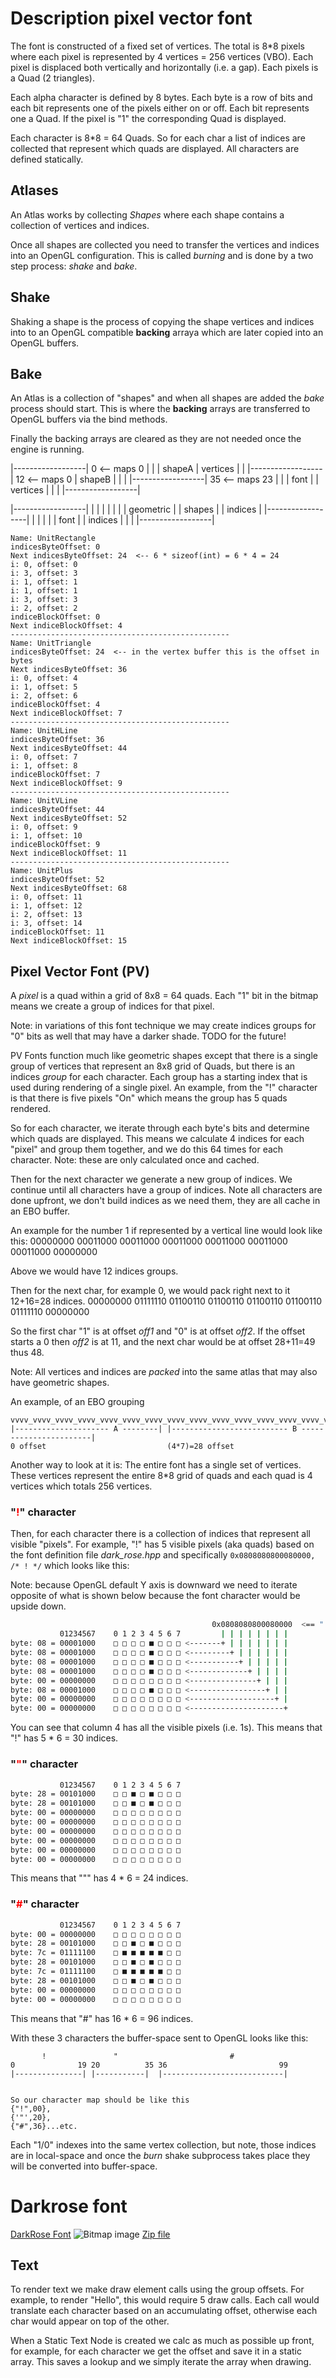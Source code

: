 # Description pixel vector font
The font is constructed of a fixed set of vertices. The total is 8*8 pixels where each pixel is represented by 4 vertices = 256 vertices (VBO). Each pixel is displaced both vertically and horizontally (i.e. a gap). Each pixels is a Quad (2 triangles).

Each alpha character is defined by 8 bytes. Each byte is a row of bits and each bit represents one of the pixels either on or off. Each bit represents one a Quad. If the pixel is "1" the corresponding Quad is displayed.

Each character is 8*8 = 64 Quads. So for each char a list of indices are collected that represent which quads are displayed. All characters are defined statically.

## Atlases
An Atlas works by collecting *Shapes* where each shape contains a collection of vertices and indices.

Once all shapes are collected you need to transfer the vertices and indices into an OpenGL configuration. This is called *burning* and is done by a two step process: *shake* and *bake*.

## Shake
Shaking a shape is the process of copying the shape vertices and indices into to an OpenGL compatible **backing** arraya which are later copied into an OpenGL buffers.

## Bake
An Atlas is a collection of "shapes" and when all shapes are added the *bake* process should start. This is where the **backing** arrays are transferred to OpenGL buffers via the bind methods.

Finally the backing arrays are cleared as they are not needed once the engine is running.

|------------------| 0   <-- maps 0
|                  |
|     shapeA       |   vertices
|                  |
|------------------| 12  <-- maps 0
|     shapeB       |
|                  |
|------------------| 35  <-- maps 23
|                  |
|      font        |
|     vertices     |
|                  |
|------------------|

|------------------|
|                  |
|                  |
|                  |
|     geometric    |
|      shapes      |
|     indices      |
|------------------|
|                  |
|                  |
|      font        |
|     indices      |
|                  |
|------------------|

```
Name: UnitRectangle
indicesByteOffset: 0
Next indicesByteOffset: 24  <-- 6 * sizeof(int) = 6 * 4 = 24
i: 0, offset: 0
i: 3, offset: 3
i: 1, offset: 1
i: 1, offset: 1
i: 3, offset: 3
i: 2, offset: 2
indiceBlockOffset: 0
Next indiceBlockOffset: 4
-------------------------------------------------
Name: UnitTriangle
indicesByteOffset: 24  <-- in the vertex buffer this is the offset in bytes
Next indicesByteOffset: 36
i: 0, offset: 4
i: 1, offset: 5
i: 2, offset: 6
indiceBlockOffset: 4
Next indiceBlockOffset: 7
-------------------------------------------------
Name: UnitHLine
indicesByteOffset: 36
Next indicesByteOffset: 44
i: 0, offset: 7
i: 1, offset: 8
indiceBlockOffset: 7
Next indiceBlockOffset: 9
-------------------------------------------------
Name: UnitVLine
indicesByteOffset: 44
Next indicesByteOffset: 52
i: 0, offset: 9
i: 1, offset: 10
indiceBlockOffset: 9
Next indiceBlockOffset: 11
-------------------------------------------------
Name: UnitPlus
indicesByteOffset: 52
Next indicesByteOffset: 68
i: 0, offset: 11
i: 1, offset: 12
i: 2, offset: 13
i: 3, offset: 14
indiceBlockOffset: 11
Next indiceBlockOffset: 15

```

## Pixel Vector Font (PV)
A *pixel* is a quad within a grid of 8x8 = 64 quads. Each "1" bit in the bitmap means we create a group of indices for that pixel.

Note: in variations of this font technique we may create indices groups for "0" bits as well that may have a darker shade. TODO for the future!

PV Fonts function much like geometric shapes except that there is a single group of vertices that represent an 8x8 grid of Quads, but there is an indices *group* for each character. Each group has a starting index that is used during rendering of a single pixel. An example, from the "!" character is that there is five pixels "On" which means the group has 5 quads rendered.

So for each character, we iterate through each byte's bits and determine which quads are displayed. This means we calculate 4 indices for each "pixel" and group them together, and we do this 64 times for each character. Note: these are only calculated once and cached.

Then for the next character we generate a new group of indices. We continue until all characters have a group of indices. Note all characters are done upfront, we don't build indices as we need them, they are all cache in an EBO buffer.

An example for the number 1 if represented by a vertical line would look like this:
00000000
00011000
00011000
00011000
00011000
00011000
00011000
00000000

Above we would have 12 indices groups.

Then for the next char, for example 0, we would pack right next to it 12+16=28 indices.
00000000
01111110
01100110
01100110
01100110
01100110
01111110
00000000

So the first char "1" is at offset *off1* and "0" is at offset *off2*. If the offset starts a 0 then *off2* is at 11, and the next char would be at offset 28+11=49 thus 48.


Note: All vertices and indices are *packed* into the same atlas that may also have geometric shapes.

An example, of an EBO grouping
```
vvvv_vvvv_vvvv_vvvv_vvvv_vvvv_vvvv_vvvv_vvvv_vvvv_vvvv_vvvv_vvvv_vvvv_vvvv_vvvv_vvvv_vvvv
|--------------------- A --------| |-------------------------- B -----------------------|
0 offset                           (4*7)=28 offset
```

Another way to look at it is: The entire font has a single set of vertices. These vertices represent the entire 8*8 grid of quads and each quad is 4 vertices which totals 256 vertices.

### "<span style='color: red'>!</span>" character
Then, for each character there is a collection of indices that represent all visible "pixels". For example, "!" has 5 visible pixels (aka quads) based on the font definition file *dark_rose.hpp* and specifically ```0x0808080800080000, /* ! */``` which looks like this:

Note: because OpenGL default Y axis is downward we need to iterate opposite of what is shown below because the font character would be upside down.
```sh
                                             0x0808080800080000  <== "!"
           01234567    0 1 2 3 4 5 6 7         | | | | | | | |
byte: 08 = 00001000    □ □ □ □ ■ □ □ □ <-------+ | | | | | | |             ^
byte: 08 = 00001000    □ □ □ □ ■ □ □ □ <---------+ | | | | | |             |
byte: 08 = 00001000    □ □ □ □ ■ □ □ □ <-----------+ | | | | |             |
byte: 08 = 00001000    □ □ □ □ ■ □ □ □ <-------------+ | | | |             | Iterate in
byte: 00 = 00000000    □ □ □ □ □ □ □ □ <---------------+ | | |             | this direction
byte: 08 = 00001000    □ □ □ □ ■ □ □ □ <-----------------+ | |             |
byte: 00 = 00000000    □ □ □ □ □ □ □ □ <-------------------+ |             |
byte: 00 = 00000000    □ □ □ □ □ □ □ □ <---------------------+
```

You can see that column 4 has all the visible pixels (i.e. 1s).
This means that "!" has 5 * 6 = 30 indices.

### "<span style='color: red'>"</span>" character
```sh
           01234567    0 1 2 3 4 5 6 7
byte: 28 = 00101000    □ □ ■ □ ■ □ □ □
byte: 28 = 00101000    □ □ ■ □ ■ □ □ □
byte: 00 = 00000000    □ □ □ □ □ □ □ □
byte: 00 = 00000000    □ □ □ □ □ □ □ □
byte: 00 = 00000000    □ □ □ □ □ □ □ □
byte: 00 = 00000000    □ □ □ □ □ □ □ □
byte: 00 = 00000000    □ □ □ □ □ □ □ □
byte: 00 = 00000000    □ □ □ □ □ □ □ □
```
This means that """ has 4 * 6 = 24 indices.

### "<span style='color: red'>#</span>" character
```sh
           01234567    0 1 2 3 4 5 6 7
byte: 00 = 00000000    □ □ □ □ □ □ □ □
byte: 28 = 00101000    □ □ ■ □ ■ □ □ □
byte: 7c = 01111100    □ ■ ■ ■ ■ ■ □ □
byte: 28 = 00101000    □ □ ■ □ ■ □ □ □
byte: 7c = 01111100    □ ■ ■ ■ ■ ■ □ □
byte: 28 = 00101000    □ □ ■ □ ■ □ □ □
byte: 00 = 00000000    □ □ □ □ □ □ □ □
byte: 00 = 00000000    □ □ □ □ □ □ □ □
```

This means that "#" has 16 * 6 = 96 indices.

With these 3 characters the buffer-space sent to OpenGL looks like this:
```
       !               "                         #
0              19 20          35 36                         99
|---------------| |-----------|  |---------------------------|


So our character map should be like this
{"!",00},
{'"',20},
{"#",36}...etc.
```

Each "1/0" indexes into the same vertex collection, but note, those indices are in local-space and once the *burn* shake subprocess takes place they will be converted into buffer-space.

# Darkrose font
[DarkRose Font](https://opengameart.org/content/8x8-ascii-bitmap-font-with-c-source)
![Bitmap image](../common/assets/fonts/bitmaps/darkrose_font.png)
[Zip file](../common/assets/fonts/darkrose_font.zip)


## Text
To render text we make draw element calls using the group offsets. For example, to render "Hello", this would require 5 draw calls. Each call would translate each character based on an accumulating offset, otherwise each char would appear on top of the other.

When a Static Text Node is created we calc as much as possible up front, for example, for each character we get the offset and save it in a static array. This saves a lookup and we simply iterate the array when drawing.

